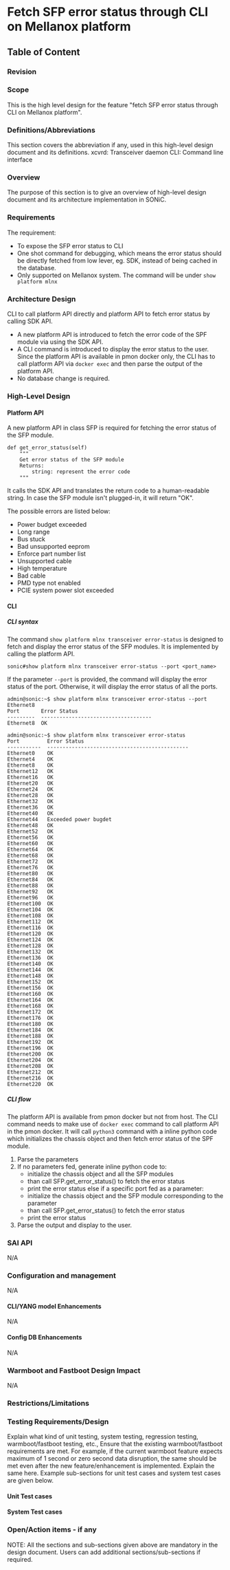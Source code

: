 # Fetch SFP error status through CLI on Mellanox platform #

## Table of Content

### Revision

### Scope

This is the high level design for the feature "fetch SFP error status through CLI on Mellanox platform".

### Definitions/Abbreviations

This section covers the abbreviation if any, used in this high-level design document and its definitions.
xcvrd: Transceiver daemon
CLI: Command line interface

### Overview

The purpose of this section is to give an overview of high-level design document and its architecture implementation in SONiC.

### Requirements

The requirement:

- To expose the SFP error status to CLI
- One shot command for debugging, which means the error status should be directly fetched from low lever, eg. SDK, instead of being cached in the database.
- Only supported on Mellanox system. The command will be under `show platform mlnx`

### Architecture Design

CLI to call platform API directly and platform API to fetch error status by calling SDK API.

- A new platform API is introduced to fetch the error code of the SPF module via using the SDK API.
- A CLI command is introduced to display the error status to the user. Since the platform API is available in pmon docker only, the CLI has to call platform API via `docker exec` and then parse the output of the platform API.
- No database change is required.

### High-Level Design

#### Platform API

A new platform API in class SFP is required for fetching the error status of the SFP module.

```
def get_error_status(self)
    """
    Get error status of the SFP module
    Returns:
        string: represent the error code
    """
```

It calls the SDK API and translates the return code to a human-readable string. In case the SFP module isn't plugged-in, it will return "OK".

The possible errors are listed below:

- Power budget exceeded
- Long range
- Bus stuck
- Bad unsupported eeprom
- Enforce part number list
- Unsupported cable
- High temperature
- Bad cable
- PMD type not enabled
- PCIE system power slot exceeded

#### CLI

##### CLI syntax

The command `show platform mlnx transceiver error-status` is designed to fetch and display the error status of the SFP modules. It is implemented by calling the platform API.

```
sonic#show platform mlnx transceiver error-status --port <port_name>
```

If the parameter `--port` is provided, the command will display the error status of the port. Otherwise, it will display the error status of all the ports.

```
admin@sonic:~$ show platform mlnx transceiver error-status --port Ethernet8
Port       Error Status
---------  ------------------------------------
Ethernet8  OK

admin@sonic:~$ show platform mlnx transceiver error-status 
Port         Error Status
-----------  ----------------------------------------------
Ethernet0    OK
Ethernet4    OK
Ethernet8    OK
Ethernet12   OK
Ethernet16   OK
Ethernet20   OK
Ethernet24   OK
Ethernet28   OK
Ethernet32   OK
Ethernet36   OK
Ethernet40   OK
Ethernet44   Exceeded power bugdet
Ethernet48   OK
Ethernet52   OK
Ethernet56   OK
Ethernet60   OK
Ethernet64   OK
Ethernet68   OK
Ethernet72   OK
Ethernet76   OK
Ethernet80   OK
Ethernet84   OK
Ethernet88   OK
Ethernet92   OK
Ethernet96   OK
Ethernet100  OK
Ethernet104  OK
Ethernet108  OK
Ethernet112  OK
Ethernet116  OK
Ethernet120  OK
Ethernet124  OK
Ethernet128  OK
Ethernet132  OK
Ethernet136  OK
Ethernet140  OK
Ethernet144  OK
Ethernet148  OK
Ethernet152  OK
Ethernet156  OK
Ethernet160  OK
Ethernet164  OK
Ethernet168  OK
Ethernet172  OK
Ethernet176  OK
Ethernet180  OK
Ethernet184  OK
Ethernet188  OK
Ethernet192  OK
Ethernet196  OK
Ethernet200  OK
Ethernet204  OK
Ethernet208  OK
Ethernet212  OK
Ethernet216  OK
Ethernet220  OK
```

##### CLI flow

The platform API is available from pmon docker but not from host. The CLI command needs to make use of `docker exec` command to call platform API in the pmon docker. It will call `python3` command with a inline python code which initializes the chassis object and then fetch error status of the SPF module.

1. Parse the parameters
2. If no parameters fed, generate inline python code to:
   - initialize the chassis object and all the SFP modules
   - than call SFP.get_error_status() to fetch the error status
   - print the error status
   else if a specific port fed as a parameter:
   - initialize the chassis object and the SFP module corresponding to the parameter
   - than call SFP.get_error_status() to fetch the error status
   - print the error status
3. Parse the output and display to the user.

### SAI API 

N/A

### Configuration and management

N/A

#### CLI/YANG model Enhancements

N/A

#### Config DB Enhancements

N/A

### Warmboot and Fastboot Design Impact

N/A

### Restrictions/Limitations

### Testing Requirements/Design
Explain what kind of unit testing, system testing, regression testing, warmboot/fastboot testing, etc.,
Ensure that the existing warmboot/fastboot requirements are met. For example, if the current warmboot feature expects maximum of 1 second or zero second data disruption, the same should be met even after the new feature/enhancement is implemented. Explain the same here.
Example sub-sections for unit test cases and system test cases are given below. 

#### Unit Test cases  

#### System Test cases

### Open/Action items - if any 

	
NOTE: All the sections and sub-sections given above are mandatory in the design document. Users can add additional sections/sub-sections if required.